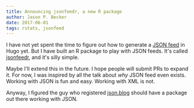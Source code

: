```yaml
---
title: Announcing jsonfeedr, a new R package
author: Jason P. Becker
date: 2017-06-01
tags: rstats, jsonfeed
---
```


I have not yet spent the time to figure out how to generate a [JSON feed](https://jsonfeed.org/) in Hugo yet. But I have built an R package to play with JSON feeds. It's called [jsonfeedr](https://github.com/jsonbecker/jsonfeedr), and it's silly simple.

Maybe I'll extend this in the future. I hope people will submit PRs to expand it. For now, I was inspired by all the talk about _why_ JSON feed even exists. Working with JSON is fun and easy. Working with XML is not.

Anyway, I figured the guy who registered [json.blog](http://json.blog) should have a package out there working with JSON.

